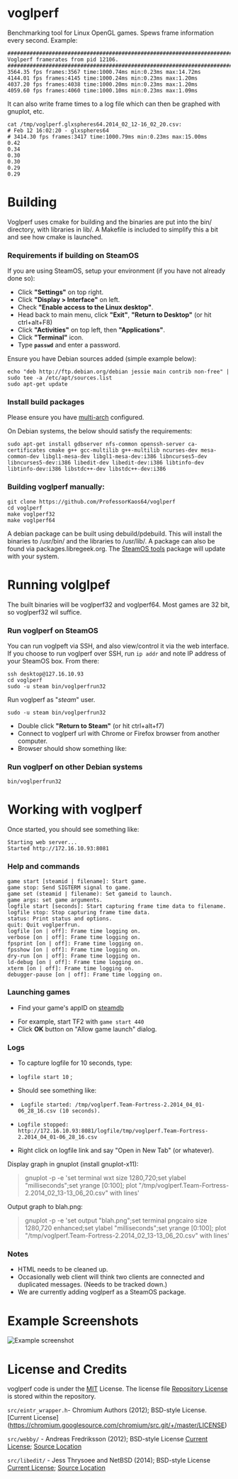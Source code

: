 # voglperf

Benchmarking tool for Linux OpenGL games. Spews frame information every second. Example:

```
##############################################################################
Voglperf framerates from pid 12106.
##############################################################################
3564.35 fps frames:3567 time:1000.74ms min:0.23ms max:14.72ms
4144.01 fps frames:4145 time:1000.24ms min:0.23ms max:1.20ms
4037.20 fps frames:4038 time:1000.20ms min:0.23ms max:1.20ms
4059.60 fps frames:4060 time:1000.10ms min:0.23ms max:1.09ms
```

It can also write frame times to a log file which can then be graphed with gnuplot, etc.

```
cat /tmp/voglperf.glxspheres64.2014_02_12-16_02_20.csv:
# Feb 12 16:02:20 - glxspheres64                                                                                                                                                    
# 3414.30 fps frames:3417 time:1000.79ms min:0.23ms max:15.00ms
0.42
0.34
0.30
0.30
0.29
0.29
```

# Building

Voglperf uses cmake for building and the binaries are put into the bin/ directory, with libraries in lib/. A Makefile is included to simplify this a bit and see how cmake is launched.

### Requirements if building on SteamOS

If you are using SteamOS, setup your environment (if you have not already done so):

 - Click **"Settings"** on top right.
 - Click **"Display > Interface"** on left.
 - Check **"Enable access to the Linux desktop"**.
 - Head back to main menu, click **"Exit"**, **"Return to Desktop"** (or hit ctrl+alt+F8)
 - Click **"Activities"** on top left, then **"Applications"**.
 - Click **"Terminal"** icon.
 - Type **`passwd`** and enter a password.

Ensure you have Debian sources added (simple example below):

```
echo "deb http://ftp.debian.org/debian jessie main contrib non-free" | sudo tee -a /etc/apt/sources.list
sudo apt-get update
```
 
### Install build packages

Please ensure you have [multi-arch](https://wiki.debian.org/Multiarch/HOWTO) configured.

On Debian systems, the below should satisfy the requirements:
```
sudo apt-get install gdbserver nfs-common openssh-server ca-certificates cmake g++ gcc-multilib g++-multilib ncurses-dev mesa-common-dev libgl1-mesa-dev libgl1-mesa-dev:i386 libncurses5-dev libncurses5-dev:i386 libedit-dev libedit-dev:i386 libtinfo-dev libtinfo-dev:i386 libstdc++-dev libstdc++-dev:i386
```

### Building voglperf manually:

```
git clone https://github.com/ProfessorKaos64/voglperf
cd voglperf
make voglperf32
make voglperf64
```

A debian package can be built using debuild/pdebuild. This will install the binaries to /usr/bin/ and the libraries to /usr/lib/. A package can also be found via packages.libregeek.org. The [SteamOS tools](https://github.com/ProfessorKaos64/SteamOS-Tools) package will update with your system.

# Running volglpef

The built binaries will be voglperf32 and voglperf64. Most games are 32 bit, so voglperf32 wil suffice.

### Run voglperf on SteamOS

You can run voglpeft via SSH, and also view/control it via the web interface. If you choose to run voglperf over SSH, run `ip addr` and note IP address of your SteamOS box. From there:

```
ssh desktop@127.16.10.93
cd voglperf
sudo -u steam bin/voglperfrun32
```

Run voglperf as "_steam_" user.
```
sudo -u steam bin/voglperfrun32
```

 - Double click **"Return to Steam"** (or hit ctrl+alt+f7)
 - Connect to voglperf url with Chrome or Firefox browser from another computer.
 - Browser should show something like:

### Run voglperf on other Debian systems
```
bin/voglperfrun32
```

# Working with voglperf

Once started, you should see something like:

```
Starting web server...
Started http://172.16.10.93:8081
```

### Help and commands

```
game start [steamid | filename]: Start game.
game stop: Send SIGTERM signal to game.
game set (steamid | filename): Set gameid to launch.
game args: set game arguments.
logfile start [seconds]: Start capturing frame time data to filename.
logfile stop: Stop capturing frame time data.
status: Print status and options.
quit: Quit voglperfrun.
logfile [on | off]: Frame time logging on.
verbose [on | off]: Frame time logging on.
fpsprint [on | off]: Frame time logging on.
fpsshow [on | off]: Frame time logging on.
dry-run [on | off]: Frame time logging on.
ld-debug [on | off]: Frame time logging on.
xterm [on | off]: Frame time logging on.
debugger-pause [on | off]: Frame time logging on.
```

### Launching games

 - Find your game's appID on [steamdb](http://steamdb.info/linux/)
  * For example, start TF2 with `game start 440`
  * Click **OK** button on "Allow game launch" dialog.

###  Logs

 - To capture logfile for 10 seconds, type:

  * `logfile start 10` ; 

 - Should see something like:

  * ` Logfile started: /tmp/voglperf.Team-Fortress-2.2014_04_01-06_28_16.csv (10 seconds).`  

  * `Logfile stopped: http://172.16.10.93:8081/logfile/tmp/voglperf.Team-Fortress-2.2014_04_01-06_28_16.csv`

 - Right click on logfile link and say "Open in New Tab" (or whatever).
 
Display graph in gnuplot (install gnuplot-x11):

> gnuplot -p -e 'set terminal wxt size 1280,720;set ylabel "milliseconds";set yrange [0:100]; plot "/tmp/voglperf.Team-Fortress-2.2014_02_13-13_06_20.csv" with lines'

Output graph to blah.png:

> gnuplot -p -e 'set output "blah.png";set terminal pngcairo size 1280,720 enhanced;set ylabel "milliseconds";set yrange [0:100]; plot "/tmp/voglperf.Team-Fortress-2.2014_02_13-13_06_20.csv" with lines'


### Notes
 - HTML needs to be cleaned up.
 - Occasionally web client will think two clients are connected and duplicated messages. (Needs to be tracked down.)
 - We are currently adding voglperf as a SteamOS package.


# Example Screenshots

![Example screenshot](https://raw.github.com/ValveSoftware/voglperf/master/screenshot.png)


# License and Credits

voglperf code is under the [MIT](http://opensource.org/licenses/MIT) License. The license file [Repository License](https://github.com/ValveSoftware/voglperf/blob/master/LICENSE) is stored within the repository.

`src/eintr_wrapper.h`- Chromium Authors (2012); BSD-style License. [Current License] (https://chromium.googlesource.com/chromium/src.git/+/master/LICENSE)

`src/webby/` - Andreas Fredriksson (2012); BSD-style License [Current License](https://github.com/ValveSoftware/voglperf/blob/master/src/webby/LICENSE); [Source Location](https://github.com/deplinenoise/webby)

`src/libedit/` - Jess Thrysoee and NetBSD (2014); BSD-style License [Current License](http://www.netbsd.org/about/redistribution.html); [Source Location](http://thrysoee.dk/editline/)

